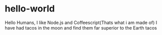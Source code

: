 # hello-world
Hello Humans, I like Node.js and Coffeescript(Thats what i am made of)
I have had tacos in the moon and find them far superior to the Earth tacos
